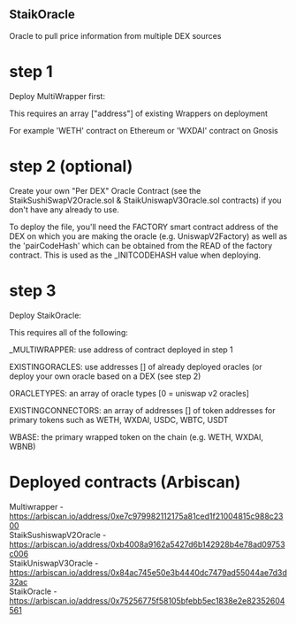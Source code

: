 ## StaikOracle
Oracle to pull price information from multiple DEX sources

# step 1
Deploy MultiWrapper first:

This requires an array ["address"] of existing Wrappers on deployment  

For example 'WETH' contract on Ethereum or 'WXDAI' contract on Gnosis

# step 2 (optional)
Create your own "Per DEX" Oracle Contract (see the StaikSushiSwapV2Oracle.sol & StaikUniswapV3Oracle.sol contracts) if you don't have any already to use.  

To deploy the file, you'll need the FACTORY smart contract address of the DEX on which you are making the oracle (e.g. UniswapV2Factory) as well as the 'pairCodeHash' which can be obtained from the READ of the factory contract. This is used as the _INITCODEHASH value when deploying.

# step 3
Deploy StaikOracle:

This requires all of the following:

_MULTIWRAPPER: use address of contract deployed in step 1  

EXISTINGORACLES: use addresses [] of already deployed oracles (or deploy your own oracle based on a DEX (see step 2)  

ORACLETYPES: an array of oracle types [0 = uniswap v2 oracles]  

EXISTINGCONNECTORS: an array of addresses [] of token addresses for primary tokens such as WETH, WXDAI, USDC, WBTC, USDT  

WBASE: the primary wrapped token on the chain (e.g. WETH, WXDAI, WBNB)  


# Deployed contracts (Arbiscan)
Multiwrapper - https://arbiscan.io/address/0xe7c979982112175a81ced1f21004815c988c2300  
StaikSushiswapV2Oracle - https://arbiscan.io/address/0xb4008a9162a5427d6b142928b4e78ad09753c006  
StaikUniswapV3Oracle - https://arbiscan.io/address/0x84ac745e50e3b4440dc7479ad55044ae7d3d32ac  
StaikOracle - https://arbiscan.io/address/0x75256775f58105bfebb5ec1838e2e82352604561





